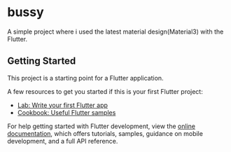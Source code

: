 # bussy

A simple project where i used the latest material design(Material3) with the Flutter. 

## Getting Started

This project is a starting point for a Flutter application.

A few resources to get you started if this is your first Flutter project:

- [Lab: Write your first Flutter app](https://docs.flutter.dev/get-started/codelab)
- [Cookbook: Useful Flutter samples](https://docs.flutter.dev/cookbook)



For help getting started with Flutter development, view the
[online documentation](https://docs.flutter.dev/), which offers tutorials,
samples, guidance on mobile development, and a full API reference.
